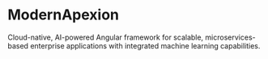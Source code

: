 # ModernApexion
Cloud-native, AI-powered Angular framework for scalable, microservices-based enterprise applications with integrated machine learning capabilities.
